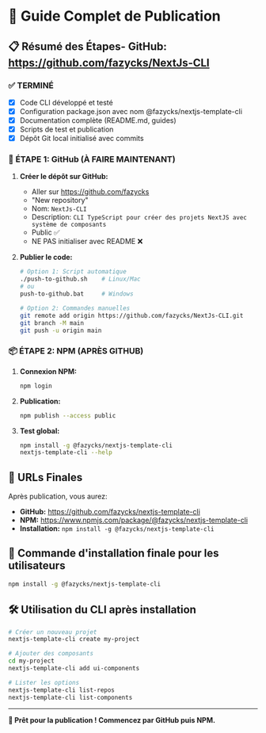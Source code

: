 # 🚀 Guide Complet de Publication

## 📋 Résumé des Étapes- **GitHub:** https://github.com/fazycks/NextJs-CLI
### ✅ TERMINÉ

-   [x] Code CLI développé et testé
-   [x] Configuration package.json avec nom @fazycks/nextjs-template-cli
-   [x] Documentation complète (README.md, guides)
-   [x] Scripts de test et publication
-   [x] Dépôt Git local initialisé avec commits

### 🐙 ÉTAPE 1: GitHub (À FAIRE MAINTENANT)

1. **Créer le dépôt sur GitHub:**

    - Aller sur https://github.com/fazycks
    - "New repository"
    - Nom: `NextJs-CLI`
    - Description: `CLI TypeScript pour créer des projets NextJS avec système de composants`
    - Public ✅
    - NE PAS initialiser avec README ❌

2. **Publier le code:**

    ```bash
    # Option 1: Script automatique
    ./push-to-github.sh    # Linux/Mac
    # ou
    push-to-github.bat     # Windows

    # Option 2: Commandes manuelles
    git remote add origin https://github.com/fazycks/NextJs-CLI.git
    git branch -M main
    git push -u origin main
    ```

### 📦 ÉTAPE 2: NPM (APRÈS GITHUB)

1. **Connexion NPM:**

    ```bash
    npm login
    ```

2. **Publication:**

    ```bash
    npm publish --access public
    ```

3. **Test global:**
    ```bash
    npm install -g @fazycks/nextjs-template-cli
    nextjs-template-cli --help
    ```

## 🔗 URLs Finales

Après publication, vous aurez:

-   **GitHub:** https://github.com/fazycks/nextjs-template-cli
-   **NPM:** https://www.npmjs.com/package/@fazycks/nextjs-template-cli
-   **Installation:** `npm install -g @fazycks/nextjs-template-cli`

## 🎯 Commande d'installation finale pour les utilisateurs

```bash
npm install -g @fazycks/nextjs-template-cli
```

## 🛠️ Utilisation du CLI après installation

```bash
# Créer un nouveau projet
nextjs-template-cli create my-project

# Ajouter des composants
cd my-project
nextjs-template-cli add ui-components

# Lister les options
nextjs-template-cli list-repos
nextjs-template-cli list-components
```

---

**🚀 Prêt pour la publication ! Commencez par GitHub puis NPM.**
